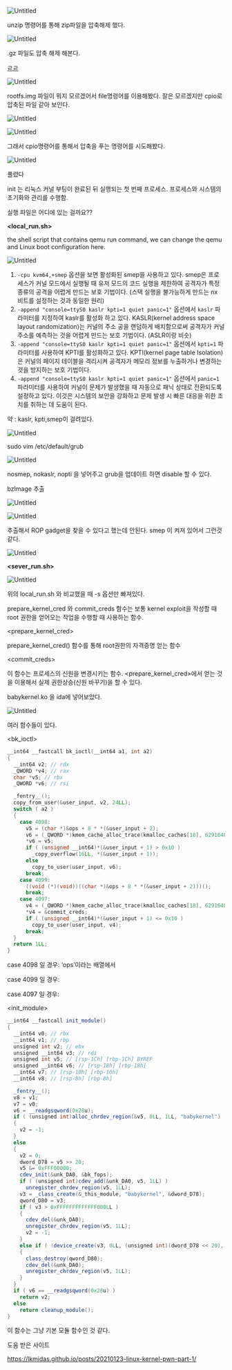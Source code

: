 ![Untitled](https://s3-us-west-2.amazonaws.com/secure.notion-static.com/27f1f29a-9f67-4ba8-bc89-531640ade8e7/Untitled.png)

unzip 명령어를 통해 zip파일을 압축해제 했다.

![Untitled](https://s3-us-west-2.amazonaws.com/secure.notion-static.com/29b747d2-e867-41bb-ab21-e12d75a19822/Untitled.png)

.gz 파일도 압축 해제 해본다.

[ㄹㄹ](https://www.notion.so/6327464bcc6848bba1a303e9d04b8b5d?pvs=21)

![Untitled](https://s3-us-west-2.amazonaws.com/secure.notion-static.com/e3f08f54-70ec-41c7-80e6-fef9c86c61a2/Untitled.png)

rootfs.img 파일이 뭐지 모르겠어서 file명령어를 이용해봤다. 잘은 모르겠지만 cpio로 압축된 파일 같아 보인다.

![Untitled](https://s3-us-west-2.amazonaws.com/secure.notion-static.com/bb47df64-ddaa-467f-914f-97e89c1307cf/Untitled.png)

![Untitled](https://s3-us-west-2.amazonaws.com/secure.notion-static.com/2eddd324-a30e-4b7c-8fb8-29a4d991cd21/Untitled.png)

그래서 cpio명령어를 통해서 압축을 푸는 명령어를 시도해봤다.

![Untitled](https://s3-us-west-2.amazonaws.com/secure.notion-static.com/45ca9e33-0ff6-4da1-991f-21c73901f465/Untitled.png)

풀렸다

init 는 리눅스 커널 부팅이 완료된 뒤 실행되는 첫 번째 프로세스. 프로세스와 시스템의 초기화와 관리를 수행함.

실행 파일은 어디에 있는 걸까요??

**<local_run.sh>**

the shell script that contains qemu run command, we can change the qemu and Linux boot configuration here.

![Untitled](https://s3-us-west-2.amazonaws.com/secure.notion-static.com/7435648a-0d02-4e7a-b15c-d3b9dfd8002e/Untitled.png)

1. `-cpu kvm64,+smep` 옵션을 보면 활성화된 smep을 사용하고 있다. smep은 프로세스가 커널 모드에서 실행될 때 유저 모드의 코드 실행을 제한하여 공격자가 특정 종류의 공격을 어렵게 만드는 보호 기법이다. (스택 실행을 불가능하게 만드는 nx 비트를 설정하는 것과 동일한 원리)
2. `-append "console=ttyS0 kaslr kpti=1 quiet panic=1"` 옵션에서 `kaslr`  파라미터를 지정하여 kaslr를 활성화 하고 있다. KASLR(kernel address space layout randomization)는 커널의 주소 공을 랜덤하게 배치함으로써 공격자가 커널 주소를 예측하는 것을 어렵게 만드는 보호 기법이다. (ASLR이랑 비슷)
3.  `-append "console=ttyS0 kaslr kpti=1 quiet panic=1"` 옵션에서 `kpti=1` 파라미터를 사용하여 KPTI를 활성화하고 있다. KPTI(kernel page table Isolation)은 커널의 페이지 테이블을 격리시켜 공격자가 메모리 정보를 누출하거나 변경하는 것을 방지하는 보호 기법이다.
4. `-append "console=ttyS0 kaslr kpti=1 quiet panic=1"` 옵션에서 `panic=1` 파라미터를 사용하여 커널이 문제가 발생했을 때 자동으로 패닉 상태로 전환되도록 설정하고 있다. 이것은 시스템의 보안을 강화하고 문제 발생 시 빠른 대응을 위한 조치를 취하는 데 도움이 된다. 

약 : kaslr, kpti,smep이 걸려있다.

![Untitled](https://prod-files-secure.s3.us-west-2.amazonaws.com/81104cd7-e97d-4d9e-9830-50811c7190f2/cb177e9c-83a9-4bbf-bfbd-95d6ad92251d/Untitled.png)

sudo vim /etc/default/grub

![Untitled](https://prod-files-secure.s3.us-west-2.amazonaws.com/81104cd7-e97d-4d9e-9830-50811c7190f2/bff81373-e7bf-4228-91f0-18679dc1c430/Untitled.png)

nosmep, nokaslr, nopti 을 넣어주고 grub을 업데이트 하면 disable 할 수 있다.

bzImage 추출 

![Untitled](https://prod-files-secure.s3.us-west-2.amazonaws.com/81104cd7-e97d-4d9e-9830-50811c7190f2/ddc48413-ea7d-48d3-a735-ab6733f7df5c/Untitled.png)

![Untitled](https://s3-us-west-2.amazonaws.com/secure.notion-static.com/af926a36-be4b-472c-83a7-63d782605250/Untitled.png)

추출해서 ROP gadget을 찾을 수 있다고 했는데 안된다. smep 이 켜져 있어서 그런것 같다. 

![Untitled](https://prod-files-secure.s3.us-west-2.amazonaws.com/81104cd7-e97d-4d9e-9830-50811c7190f2/e10094a3-3e65-4618-bd5f-7c9b189978cf/Untitled.png)

**<sever_run.sh>**

![Untitled](https://s3-us-west-2.amazonaws.com/secure.notion-static.com/ef363f13-ce2e-40ed-8821-2e5fa145a0e2/Untitled.png)

위의 local_run.sh 와 비교했을 때 -s 옵션만 빠져있다. 

prepare_kernel_cred 와 commit_creds 함수는 보통 kernel exploit을 작성할 때 root 권한을 얻어오는 작업을 수행할 때 사용하는 함수. 

<prepare_kernel_cred>

prepare_kernel_cred() 함수를 통해 root권한의 자격증명 얻는 함수

<commit_creds>

이 함수는 프로세스의 신원을 변경시키는 함수.  <prepare_kernel_cred>에서 얻는 것을 이용해서 실제 권한상승(신원 바꾸기)을 할 수 있다. 

babykernel.ko 을 ida에 넣어보았다.

![Untitled](https://s3-us-west-2.amazonaws.com/secure.notion-static.com/f6d1afbc-fccc-4a2f-bd0c-d0fd34b9471b/Untitled.png)

여러 함수들이 있다.

<bk_ioctl>

```c
__int64 __fastcall bk_ioctl(__int64 a1, int a2)
{
  __int64 v2; // rdx
  _QWORD *v4; // rax
  char *v5; // rbx
  _QWORD *v6; // rsi

  _fentry__();
  copy_from_user(&user_input, v2, 24LL);
  switch ( a2 )
  {
    case 4098:
      v5 = (char *)&ops + 8 * *(&user_input + 2);
      v6 = (_QWORD *)kmem_cache_alloc_trace(kmalloc_caches[18], 6291648LL, 16LL);
      *v6 = v5;
      if ( (unsigned __int64)*(&user_input + 1) > 0x10 )
        _copy_overflow(16LL, *(&user_input + 1));
      else
        copy_to_user(user_input, v6);
      break;
    case 4099:
      ((void (*)(void))((char *)&ops + 8 * *(&user_input + 2)))();
      break;
    case 4097:
      v4 = (_QWORD *)kmem_cache_alloc_trace(kmalloc_caches[18], 6291648LL, 16LL);
      *v4 = &commit_creds;
      if ( (unsigned __int64)*(&user_input + 1) <= 0x10 )
        copy_to_user(user_input, v4);
      break;
  }
  return 1LL;
}
```

case 4098 일 경우: ‘ops’이라는 배열에서

case 4099 일 경우:

case 4097 일 경우:

<init_module>

```scala
__int64 __fastcall init_module()
{
  __int64 v0; // rbx
  __int64 v1; // rbp
  unsigned int v2; // ebx
  unsigned __int64 v3; // rdi
  unsigned int v5; // [rsp-1Ch] [rbp-1Ch] BYREF
  unsigned __int64 v6; // [rsp-18h] [rbp-18h]
  __int64 v7; // [rsp-10h] [rbp-10h]
  __int64 v8; // [rsp-8h] [rbp-8h]

  _fentry__();
  v8 = v1;
  v7 = v0;
  v6 = __readgsqword(0x28u);
  if ( (unsigned int)alloc_chrdev_region(&v5, 0LL, 1LL, "babykernel") )
  {
    v2 = -1;
  }
  else
  {
    v2 = 0;
    dword_D78 = v5 >> 20;
    v5 &= 0xFFF00000;
    cdev_init(&unk_DA0, &bk_fops);
    if ( (unsigned int)cdev_add(&unk_DA0, v5, 1LL) )
      unregister_chrdev_region(v5, 1LL);
    v3 = _class_create(&_this_module, "babykernel", &dword_D78);
    qword_D80 = v3;
    if ( v3 > 0xFFFFFFFFFFFFF000LL )
    {
      cdev_del(&unk_DA0);
      unregister_chrdev_region(v5, 1LL);
      v2 = -1;
    }
    else if ( !device_create(v3, 0LL, (unsigned int)(dword_D78 << 20), 0LL, "babykernel") )
    {
      class_destroy(qword_D80);
      cdev_del(&unk_DA0);
      unregister_chrdev_region(v5, 1LL);
    }
  }
  if ( v6 == __readgsqword(0x28u) )
    return v2;
  else
    return cleanup_module();
}
```

이 함수는 그냥 기본 모듈 함수인 것 같다. 

도움 받은 사이트

https://lkmidas.github.io/posts/20210123-linux-kernel-pwn-part-1/
